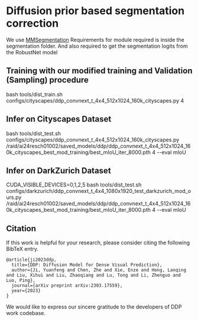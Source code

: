 # Diffusion prior based segmentation correction

We use [MMSegmentation](https://github.com/open-mmlab/mmsegmentation)
Requirements for module required is inside the segmentation folder.
And also required to get the segmentation logits from the RobustNet model 

## Training with our modified training and Validation (Sampling) procedure
bash tools/dist_train.sh configs/cityscapes/ddp_convnext_t_4x4_512x1024_160k_cityscapes.py 4 

## Infer on Cityscapes Dataset
bash tools/dist_test.sh configs/cityscapes/ddp_convnext_t_4x4_512x1024_160k_cityscapes.py /raid/ai24resch01002/saved_models/ddp/ddp_convnext_t_4x4_512x1024_160k_cityscapes_best_mod_training/best_mIoU_iter_8000.pth 4  --eval mIoU 

## Infer on DarkZurich Dataset
CUDA_VISIBLE_DEVICES=0,1,2,5 bash tools/dist_test.sh configs/darkzurich/ddp_convnext_t_4x4_1080x1920_test_darkzurich_mod_ours.py /raid/ai24resch01002/saved_models/ddp/ddp_convnext_t_4x4_512x1024_160k_cityscapes_best_mod_training/best_mIoU_iter_8000.pth 4  --eval mIoU

## Citation
If this work is helpful for your research, please consider citing the following BibTeX entry.
```
@article{ji2023ddp,
  title={DDP: Diffusion Model for Dense Visual Prediction},
  author={Ji, Yuanfeng and Chen, Zhe and Xie, Enze and Hong, Lanqing and Liu, Xihui and Liu, Zhaoqiang and Lu, Tong and Li, Zhenguo and Luo, Ping},
  journal={arXiv preprint arXiv:2303.17559},
  year={2023}
}
```
We would like to express our sincere gratitude to the developers of DDP work codebase.




